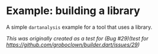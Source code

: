 # Example: building a library

A simple `dartanalysis` example for a tool that uses a library.

_This was originally created as a test for
(Bug #29)(test for https://github.com/groboclown/builder.dart/issues/29)_
